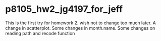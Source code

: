 # p8105_hw2_jg4197_for_jeff
This is the first try for homework 2. wish not to change too much later.
A change in scatterplot.
Some changes in month.name.
Some changes on reading path and recode function 
